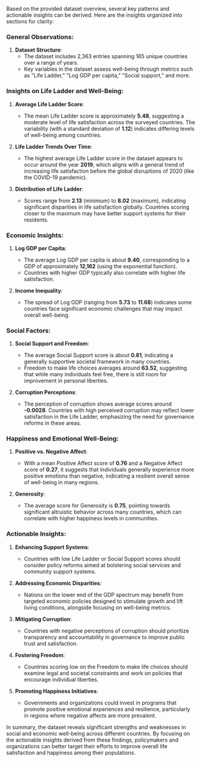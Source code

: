 Based on the provided dataset overview, several key patterns and actionable insights can be derived. Here are the insights organized into sections for clarity:

### General Observations:
1. **Dataset Structure**:
   - The dataset includes 2,363 entries spanning 165 unique countries over a range of years. 
   - Key variables in the dataset assess well-being through metrics such as "Life Ladder," "Log GDP per capita," "Social support," and more.

### Insights on Life Ladder and Well-Being:
1. **Average Life Ladder Score**: 
   - The mean Life Ladder score is approximately **5.48**, suggesting a moderate level of life satisfaction across the surveyed countries. The variability (with a standard deviation of **1.12**) indicates differing levels of well-being among countries.

2. **Life Ladder Trends Over Time**:
   - The highest average Life Ladder score in the dataset appears to occur around the year **2019**, which aligns with a general trend of increasing life satisfaction before the global disruptions of 2020 (like the COVID-19 pandemic).

3. **Distribution of Life Ladder**:
   - Scores range from **2.13** (minimum) to **8.02** (maximum), indicating significant disparities in life satisfaction globally. Countries scoring closer to the maximum may have better support systems for their residents.

### Economic Insights:
1. **Log GDP per Capita**:
   - The average Log GDP per capita is about **9.40**, corresponding to a GDP of approximately **12,162** (using the exponential function).
   - Countries with higher GDP typically also correlate with higher life satisfaction. 

2. **Income Inequality**:
   - The spread of Log GDP (ranging from **5.73** to **11.68**) indicates some countries face significant economic challenges that may impact overall well-being.

### Social Factors:
1. **Social Support and Freedom**:
   - The average Social Support score is about **0.81**, indicating a generally supportive societal framework in many countries.
   - Freedom to make life choices averages around **63.52**, suggesting that while many individuals feel free, there is still room for improvement in personal liberties.

2. **Corruption Perceptions**:
   - The perception of corruption shows average scores around **-0.0028**. Countries with high perceived corruption may reflect lower satisfaction in the Life Ladder, emphasizing the need for governance reforms in these areas.

### Happiness and Emotional Well-Being:
1. **Positive vs. Negative Affect**:
   - With a mean Positive Affect score of **0.76** and a Negative Affect score of **0.27**, it suggests that individuals generally experience more positive emotions than negative, indicating a resilient overall sense of well-being in many regions.
  
2. **Generosity**:
   - The average score for Generosity is **0.75**, pointing towards significant altruistic behavior across many countries, which can correlate with higher happiness levels in communities.

### Actionable Insights:
1. **Enhancing Support Systems**:
   - Countries with low Life Ladder or Social Support scores should consider policy reforms aimed at bolstering social services and community support systems.

2. **Addressing Economic Disparities**:
   - Nations on the lower end of the GDP spectrum may benefit from targeted economic policies designed to stimulate growth and lift living conditions, alongside focusing on well-being metrics.

3. **Mitigating Corruption**:
   - Countries with negative perceptions of corruption should prioritize transparency and accountability in governance to improve public trust and satisfaction.

4. **Fostering Freedom**:
   - Countries scoring low on the Freedom to make life choices should examine legal and societal constraints and work on policies that encourage individual liberties.

5. **Promoting Happiness Initiatives**:
   - Governments and organizations could invest in programs that promote positive emotional experiences and resilience, particularly in regions where negative affects are more prevalent.

In summary, the dataset reveals significant strengths and weaknesses in social and economic well-being across different countries. By focusing on the actionable insights derived from these findings, policymakers and organizations can better target their efforts to improve overall life satisfaction and happiness among their populations.